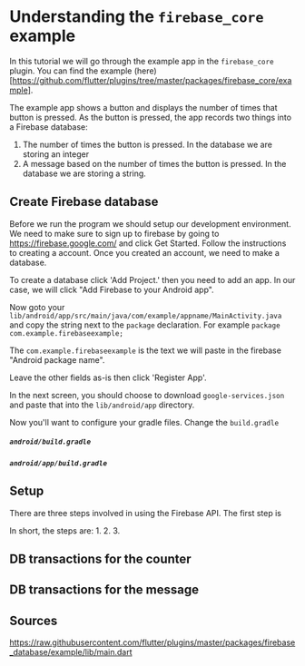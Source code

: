 
# Understanding the `firebase_core` example

In this tutorial we will go through the example
app in the `firebase_core` plugin.
You can find the example (here)[https://github.com/flutter/plugins/tree/master/packages/firebase_core/example].

The example app shows a button and displays the number
of times that button is pressed. As the button
is pressed, the app records two things
into a Firebase database:

1. The number of times the button is pressed. In the database we are storing an integer
2. A message based on the number of times the button is pressed. In the database we are storing a string.

## Create Firebase database

Before we run the program we should setup our development
environment. We need to make sure to sign up to
firebase by going to https://firebase.google.com/ and 
click Get Started. Follow the instructions to creating a account. Once you created an account, we need to make a database.

To create a database click 'Add Project.' then 
you need to add an app. In our case, we will click
"Add Firebase to your Android app".

Now goto your `lib/android/app/src/main/java/com/example/appname/MainActivity.java` and copy the string 
next to the `package` declaration. For example
`package com.example.firebaseexample;`

The `com.example.firebaseexample` is the text we will
paste in the firebase "Android package name".

Leave the other fields as-is then click 'Register App'.

In the next screen, you should choose to download 
`google-services.json` and paste that into the
`lib/android/app` directory.

Now you'll want to configure your gradle files.
Change the `build.gradle`

##### `android/build.gradle`


##### `android/app/build.gradle`

## Setup

There are three steps involved in using the Firebase API. 
The first step is 

In short, the steps are:
1. 
2.
3.


## DB transactions for the counter


## DB transactions for the message




Sources
---------

https://raw.githubusercontent.com/flutter/plugins/master/packages/firebase_database/example/lib/main.dart